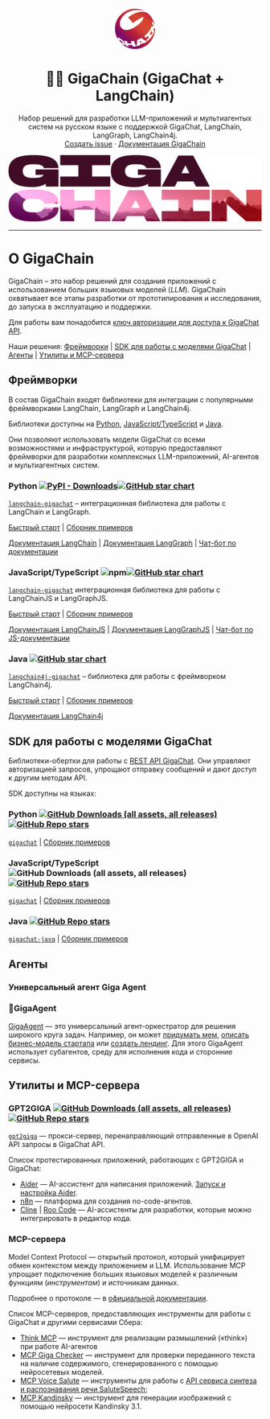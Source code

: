 <br />
<div align="center">

  <a href="https://github.com/ai-forever/gigachain">
    <img src="static/img/logo.png" alt="Logo" width="80" height="80">
  </a>

  <h1 align="center">🦜️🔗 GigaChain (GigaChat + LangChain)</h1>

  <p align="center">
    Набор решений для разработки LLM-приложений и мультиагентых систем на русском языке с поддержкой GigaChat, LangChain, LangGraph, LangChain4j.
    <br />
    <a href="https://github.com/ai-forever/gigachain/issues">Создать issue</a>
    ·
    <a href="https://developers.sber.ru/docs/ru/gigachat/sdk/overview">Документация GigaChain</a>
  </p>
</div>


![Product Name Screen Shot](/static/img/logo-with-backgroung.png)

---

# О GigaChain

GigaChain – это набор решений для создания приложений с использованием больших языковых моделей (*LLM*). GigaChain охватывает все этапы разработки от прототипирования и исследования, до запуска в эксплуатацию и поддержки.

Для работы вам понадобится [ключ авторизации для доступа к GigaChat API](https://developers.sber.ru/docs/ru/gigachat/quickstart/ind-using-api?tool=python#poluchenie-avtorizatsionnyh-dannyh).

Наши решения: [Фреймворки](#фреймворки) | [SDK для работы с моделями GigaChat](#sdk-для-работы-с-моделями-gigachat) | [Агенты](#агенты) | [Утилиты и MCP-сервера](#утилиты-и-mcp-сервера)

## Фреймворки

В состав GigaChain входят библиотеки для интеграции с популярными фреймворками LangChain, LangGraph и LangChain4j.

Библиотеки доступны на [Python](#python-), [JavaScript/TypeScript](#javascripttypescript-) и [Java](#java-).

Они позволяют использовать модели GigaChat со всеми возможностями и инфраструктурой, которую предоставляют фреймворки для разработки комплексных LLM-приложений, AI-агентов и мультиагентных систем.

### Python [![PyPI - Downloads](https://img.shields.io/pypi/dm/langchain-gigachat?style=flat-round)](https://pypistats.org/packages/langchain-gigachat)[![GitHub star chart](https://img.shields.io/github/stars/ai-forever/langchain-gigachat?style=flat-round)](https://www.star-history.com/#ai-forever/langchain-gigachat)

[`langchain-gigachat`](https://github.com/ai-forever/langchain-gigachat/blob/master/libs/gigachat/README-ru_RU.md) – интеграционная библиотека для работы с LangChain и LangGraph.

[Быстрый старт](https://github.com/ai-forever/langchain-gigachat/blob/master/libs/gigachat/README-ru_RU.md#%D0%B1%D1%8B%D1%81%D1%82%D1%80%D1%8B%D0%B9-%D1%81%D1%82%D0%B0%D1%80%D1%82) | [Сборник примеров](/cookbook/README.md)

[Документация LangChain](https://python.langchain.com/docs/introduction/) | [Документация LangGraph](https://langchain-ai.github.io/langgraph/) | [Чат-бот по документации](https://chat.langchain.com)

### JavaScript/TypeScript ![npm](https://img.shields.io/npm/dm/langchain-gigachat)[![GitHub star chart](https://img.shields.io/github/stars/ai-forever/langchainjs?style=flat-round)](https://www.star-history.com/#ai-forever/langchainjs)

[`langchain-gigachat`](https://github.com/ai-forever/langchainjs/blob/main/libs/langchain-gigachat/README-ru_RU.md) интеграционная библиотека для работы с LangChainJS и LangGraphJS.

[Быстрый старт](https://github.com/ai-forever/langchainjs/blob/main/libs/langchain-gigachat/README-ru_RU.md#%D0%B1%D1%8B%D1%81%D1%82%D1%80%D1%8B%D0%B9-%D1%81%D1%82%D0%B0%D1%80%D1%82) | [Сборник примеров](/cookbook/js/README.md)

[Документация LangChainJS](https://js.langchain.com/docs/introduction/) | [Документация LangGraphJS](https://langchain-ai.github.io/langgraphjs/) | [Чат-бот по JS-документации](https://chatjs.langchain.com/)

### Java [![GitHub star chart](https://img.shields.io/github/stars/ai-forever/langchain4j-gigachat?style=flat-round)](https://www.star-history.com/#ai-forever/langchain4j-gigachat)

[`langchain4j-gigachat`](https://github.com/ai-forever/langchain4j-gigachat) – библиотека для работы с фреймворком LangChain4j.

[Быстрый старт](https://github.com/ai-forever/langchain4j-gigachat?tab=readme-ov-file#%D1%83%D1%81%D1%82%D0%B0%D0%BD%D0%BE%D0%B2%D0%BA%D0%B0) | [Сборник примеров](https://github.com/ai-forever/langchain4j-gigachat/tree/main/langchain4j-gigachat-examples#%D0%BF%D1%80%D0%B8%D0%BC%D0%B5%D1%80%D1%8B-%D1%80%D0%B0%D0%B1%D0%BE%D1%82%D1%8B-%D1%81-langchain4j-gigachat)

[Документация LangChain4j](https://docs.langchain4j.dev/)


## SDK для работы с моделями GigaChat

Библиотеки-обертки для работы с [REST API GigaChat](https://developers.sber.ru/docs/ru/gigachat/api/reference/rest/gigachat-api).
Они управляют авторизацией запросов, упрощают отправку сообщений и дают доступ к другим методам API. 

SDK доступны на языках:

### Python [![GitHub Downloads (all assets, all releases)](https://img.shields.io/pypi/dm/gigachat?style=flat-square?style=flat-round)](https://pypistats.org/packages/gigachat)[![GitHub Repo stars](https://img.shields.io/github/stars/ai-forever/gigachat?style=flat-round)](https://star-history.com/#ai-forever/gigachat)

[`gigachat`](https://github.com/ai-forever/gigachat/) | [Сборник примеров](https://github.com/ai-forever/gigachat/tree/main/examples#примеры-работы-с-gigachat) 

### JavaScript/TypeScript ![GitHub Downloads (all assets, all releases)](https://img.shields.io/npm/dm/gigachat?style=flat-square?style=flat-round)[![GitHub Repo stars](https://img.shields.io/github/stars/ai-forever/gigachat-js?style=flat-round)](https://star-history.com/#ai-forever/gigachat-js)

[`gigachat`](https://github.com/ai-forever/gigachat-js) | [Сборник примеров](https://github.com/ai-forever/gigachat-js/tree/master/examples#примеры-работы-с-gigachat)
### Java [![GitHub Repo stars](https://img.shields.io/github/stars/ai-forever/gigachat-java?style=flat-round)](https://star-history.com/#ai-forever/gigachat-java)

[`gigachat-java`](https://github.com/ai-forever/gigachat-java) | [Сборник примеров](https://github.com/ai-forever/gigachat-java/blob/main/gigachat-java-example/README.md)

## Агенты
### Универсальный агент Giga Agent
### 🤖GigaAgent
[GigaAgent](https://github.com/ai-forever/giga_agent) — это универсальный агент-оркестратор для решения широкого круга задач.
Например, он может [придумать мем](https://github.com/ai-forever/giga_agent/blob/main/docs/examples/memes/chat.pdf), [описать бизнес-модель стартапа](https://github.com/ai-forever/giga_agent/blob/main/docs/examples/lean_canvas/lean_canvas.pdf) или [создать лендинг](https://github.com/ai-forever/giga_agent/blob/main/docs/examples/changelog_landing/changelog_landing.pdf).
Для этого GigaAgent использует субагентов, среду для исполнения кода и сторонние сервисы.

## Утилиты и MCP-сервера

### GPT2GIGA [![GitHub Downloads (all assets, all releases)](https://img.shields.io/pypi/dm/gpt2giga?style=flat-square?style=flat-round)](https://pypistats.org/packages/gpt2giga)[![GitHub Repo stars](https://img.shields.io/github/stars/ai-forever/gpt2giga?style=flat-round)](https://star-history.com/#ai-forever/gpt2giga)

[`gpt2giga`](https://github.com/ai-forever/gpt2giga) — прокси-сервер, перенаправляющий отправленные в OpenAI API запросы в GigaChat API. 

Список протестированных приложений, работающих с GPT2GIGA и GigaChat:

* [Aider](https://aider.chat/) — AI-ассистент для написания приложений. [Запуск и настройка Aider](https://github.com/ai-forever/gpt2giga/tree/main/integrations/aider).
* [n8n](https://n8n.io/) — платформа для создания no-code-агентов.
* [Cline](https://github.com/cline/cline?tab=readme-ov-file#cline--1-on-openrouter) | [Roo Code](https://github.com/RooVetGit/Roo-Code/blob/main/locales/ru/README.md#roo-code-%D1%80%D0%B0%D0%BD%D0%B5%D0%B5-roo-cline) — AI-ассистенты для разработки, которые можно интегрировать в редактор кода.

### MCP-сервера

Model Context Protocol — открытый протокол, который унифицирует обмен контекстом между приложением и LLM. Использование MCP упрощает подключение больших языковых моделей к различным функциям (*инструментам*) и источникам данных.

Подробнее о протоколе — в [официальной документации](https://modelcontextprotocol.io/introduction).

Список MCP-серверов, предоставляющих инструменты для работы с GigaChat и другими сервисами Сбера:

* [Think MCP](https://github.com/ai-forever/think-mcp) — инструмент для реализации размышлений («think») при работе AI-агентов
* [MCP Giga Checker](https://github.com/ai-forever/mcp_giga_checker) — инструмент для проверки переданного текста на наличие содержимого, сгенерированного с помощью нейросетевых моделей.
* [MCP Voice Salute](https://github.com/ai-forever/mcp_voice_salute) — инструменты для работы с [API сервиса синтеза и распознавания речи SaluteSpeech](https://developers.sber.ru/docs/ru/salutespeech/overview);
* [MCP Kandinsky](https://github.com/ai-forever/mcp_kandinsky) — инструмент для генерации изображений с помощью нейросети Kandinsky 3.1.
